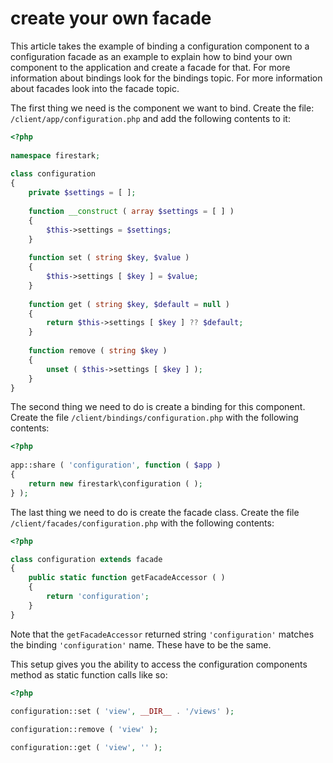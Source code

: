 # create your own facade

This article takes the example of binding a configuration component to a configuration facade as an example to explain how to bind your own component to the application and create a facade for that. For more information about bindings look for the bindings topic. For more information about facades look into the facade topic.



The first thing we need is the component we want to bind. Create the file: `/client/app/configuration.php` and add the following contents to it:

```php
<?php
    
namespace firestark;
    
class configuration
{
    private $settings = [ ];
    
    function __construct ( array $settings = [ ] )
    {
        $this->settings = $settings;
    }
    
    function set ( string $key, $value )
    {
        $this->settings [ $key ] = $value;
    }
    
    function get ( string $key, $default = null )
    {
        return $this->settings [ $key ] ?? $default;
    }
    
    function remove ( string $key )
    {
        unset ( $this->settings [ $key ] );
    }
}
```



The second thing we need to do is create a binding for this component. Create the file `/client/bindings/configuration.php` with the following contents:



```php
<?php
    
app::share ( 'configuration', function ( $app )
{
    return new firestark\configuration ( );
} );
```



The last thing we need to do is create the facade class. Create the file `/client/facades/configuration.php` with the following contents:

```php
<?php

class configuration extends facade
{
    public static function getFacadeAccessor ( )
    {
        return 'configuration';
    }
}
```

Note that the `getFacadeAccessor` returned string `'configuration'` matches the binding `'configuration'` name. These have to be the same. 



This setup gives you the ability to access the configuration components method as static function calls like so:



```php
<?php
    
configuration::set ( 'view', __DIR__ . '/views' );

configuration::remove ( 'view' );

configuration::get ( 'view', '' );
```

